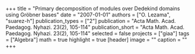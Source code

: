 +++
title = "Primary decomposition of modules over Dedekind domains using Gröbner bases"
date = "2007-01-01"
authors = ["O. Lezama", "suarez-h"]
publication_types = ["2"]
publication = "Acta Math. Acad. Paedagog. Nyhazi. 23(2), 105-114"
publication_short = "Acta Math. Acad. Paedagog. Nyhazi. 23(2), 105-114"
selected = false
projects = ["giaa"]
tags = ["Algebra"]
math = true
highlight = true
[header]
image = ""
caption = ""
+++
